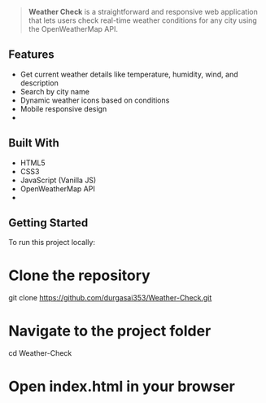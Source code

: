 > **Weather Check** is a straightforward and responsive web application that lets users check real-time weather conditions for any city using the OpenWeatherMap API.


## Features

- Get current weather details like temperature, humidity, wind, and description
- Search by city name
- Dynamic weather icons based on conditions
- Mobile responsive design
- 
## Built With

- HTML5
- CSS3
- JavaScript (Vanilla JS)
- OpenWeatherMap API
- 
## Getting Started

To run this project locally:
# Clone the repository
git clone https://github.com/durgasai353/Weather-Check.git

# Navigate to the project folder
cd Weather-Check

# Open index.html in your browser
